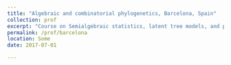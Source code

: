 ```yaml
---
title: "Algebraic and combinatorial phylogenetics, Barcelona, Spain"
collection: prof
excerpt: "Course on Semialgebraic statistics, latent tree models, and phylogenetics."
permalink: /prof/barcelona
location: Some
date: 2017-07-01

---
```

